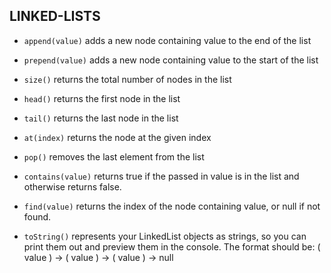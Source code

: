 ## LINKED-LISTS

* `append(value)` adds a new node containing value to the end of the list

* `prepend(value)` adds a new node containing value to the start of the list

* `size()` returns the total number of nodes in the list

* `head()` returns the first node in the list

* `tail()` returns the last node in the list

* `at(index)` returns the node at the given index

* `pop()` removes the last element from the list

* `contains(value)` returns true if the passed in value is in the list and otherwise returns false.

* `find(value)` returns the index of the node containing value, or null if not found.

* `toString()` represents your LinkedList objects as strings, so you can print them out and preview them in the console. The format should be: ( value ) -> ( value ) -> ( value ) -> null
